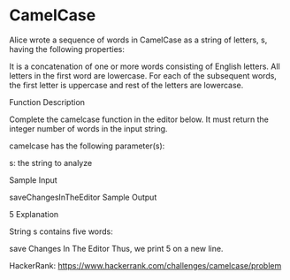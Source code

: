 # CamelCase
Alice wrote a sequence of words in CamelCase as a string of letters, s, having the following properties:

It is a concatenation of one or more words consisting of English letters.
All letters in the first word are lowercase.
For each of the subsequent words, the first letter is uppercase and rest of the letters are lowercase.

Function Description

Complete the camelcase function in the editor below. It must return the integer number of words in the input string.

camelcase has the following parameter(s):

s: the string to analyze

Sample Input

saveChangesInTheEditor
Sample Output

5
Explanation

String s contains five words:

save
Changes
In
The
Editor
Thus, we print 5 on a new line.

HackerRank: https://www.hackerrank.com/challenges/camelcase/problem
